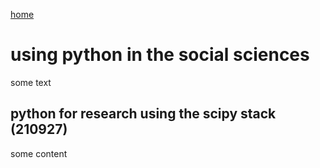 [home](https://nils-holmberg.github.io/)

# using python in the social sciences

some text 

## python for research using the scipy stack (210927)

some content

